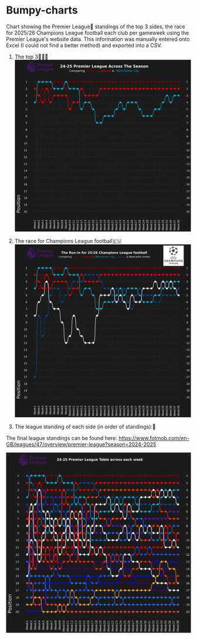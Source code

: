 # Bumpy-charts
Chart showing the Premier League🏴󠁧󠁢󠁥󠁮󠁧󠁿 standings of the top 3 sides, the race for 2025/26 Champions League football each club per gameweek using the Premier League's website data. This information was manually entered onto Excel (I could not find a better method) and exported into a CSV.

1. The top 3🥇🥈🥉
![image_alt](https://github.com/Siphe247/Bumpy-charts/blob/cda82bcd03086ef1a61d212f98afa046420ae0ca/Premier%20League%2024-25%20bumpy%20chart.png)

2. The race for Champions League football🇪🇺
![iamge_alt](https://github.com/Siphe247/Bumpy-charts/blob/88873b3ff47dcf2e5684b861bc3745ea8dc648ef/Premier%20League%2024-25%20top%205%20bumpy%20chart.png)

3. The league standing of each side (in order of standings):🏁

The final league standings can be found here: https://www.fotmob.com/en-GB/leagues/47/overview/premier-league?season=2024-2025

![image_alt](https://github.com/Siphe247/Bumpy-charts/blob/8e59bfaeed735b0aeb35570bd437ed457a96acf6/Premier%20League%20final%2024-25%20bumpy%20chart.png)

   
